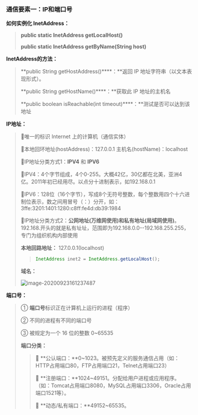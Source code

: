 ### 通信要素一：IP和端口号

**如何实例化 InetAddress：**

> **public static InetAddress getLocalHost()**
>
> **public static InetAddress getByName(String host)**

**InetAddress的方法：**

> **public String getHostAddress()****：**返回 IP 地址字符串（以文本表现形式）。 
>
> **public String getHostName()****：**获取此 IP 地址的主机名
>
> **public boolean isReachable(int timeout)****：**测试是否可以达到该地址

**IP地址：**

> 唯一的标识 Internet 上的计算机（通信实体）
>
> 本地回环地址(hostAddress)：127.0.0.1 主机名(hostName)：localhost
>
> IP地址分类方式1：**IPV4** 和 **IPV6**
>
> IPV4：4个字节组成，4个0\-255。大概42亿，30亿都在北美，亚洲4亿。2011年初已经用尽。以点分十进制表示，如192.168.0.1
>
> IPV6：128位（16个字节），写成8个无符号整数，每个整数用四个十六进制位表示，数之间用冒号（：）分开，如：3ffe:3201:1401:1280:c8ff:fe4d:db39:1984
>
> IP地址分类方式2：**公网地址(万维网使用)和私有地址(局域网使用)**。192.168.开头的就是私有址址，范围即为192.168.0.0--192.168.255.255，专门为组织机构内部使用
>
> **本地回路地址：** 127.0.0.1(localhost)
>
> > ```java
> > InetAddress inet2 = InetAddress.getLocalHost();
> > ```
>
> **域名：**
>
> ![image-20200923161237487](C:\Users\大梦\AppData\Roaming\Typora\typora-user-images\image-20200923161237487.png)

**端口号：**

> ① **端口号**标识正在计算机上运行的进程（程序）
>
> ② 不同的进程有不同的端口号
>
> ③ 被规定为一个 16 位的整数 0~65535 
>
> **端口分类：**
>
> >  **公认端口：**0~1023。被预先定义的服务通信占用（如：HTTP占用端口80，FTP占用端口21，Telnet占用端口23） 
> >
> >  **注册端口：**1024~49151。分配给用户进程或应用程序。（如：Tomcat占用端口8080，MySQL占用端口3306，Oracle占用端口1521等）。 
> >
> >  **动态/私有端口：**49152~65535。 

